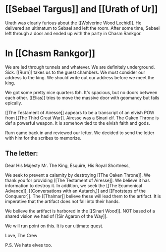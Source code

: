 # [[Sebael Targus]] and [[Urath of Ur]]
Urath was clearly furious about the [[Wolverine Wood Lechid]]. He delivered an ultimatum to Sebael and left the room. After some time, Sebael left through a door and ended up with the party in Chasm Rankgor.
# In [[Chasm Rankgor]]
We are led through tunnels and whatever. We are definitely underground. Sick. [[Rurn]] takes us to the guest chambers. We must consider our address to the king. We should write out our address before we meet the king.

We got some pretty nice quarters tbh. It's spacious, but no doors between each other. [[Elias]] tries to move the massive door with geomancy but fails epically.

[[The Testament of Airesse]] appears to be a transcript of an elvish POW from [[The Third Great War]]. Airesse was a Sinari elf. The Oaken Throne is def a powerful weapon. It is somehow tied to the elvish faith and gods.

Rurn came back in and reviewed our letter. We decided to send the letter with him for the scribes to memorize.

## The letter:
Dear His Majesty Mr. The King, Esquire, His Royal Shortness,

We seek to prevent a calamity by destroying [[The Oaken Throne]]. We thank you for providing [[The Testament of Airesse]]. We believe it has information to destroy it. In addition, we seek the [[The Ecumenical Advance]], [[Conversations with an Autarch,]] and [[Footsteps of the Conqueror]]. The [[Thalmar]] believe these will lead them to the artifact. It is imperative that the artifact does not fall into their hands.

We believe the artifact is harbored in the [[Sinari Wood]]. NOT based of a shared vision we had of [[Sir Agaron of the Way]].

We will run point on this. It is our ultimate quest.

Love,
The Crew

P.S. We hate elves too.





